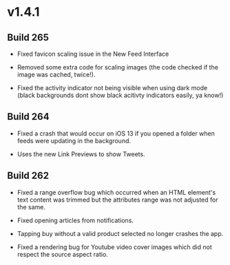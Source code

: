 # v1.4.1

##  Build 265

- Fixed favicon scaling issue in the New Feed Interface

- Removed some extra code for scaling images (the code checked if the image was cached, twice!).

- Fixed the activity indicator not being visible when using dark mode (black backgrounds dont show black acitivty indicators easily, ya know!)

##  Build 264

- Fixed a crash that would occur on iOS 13 if you opened a folder when feeds were updating in the background. 

- Uses the new Link Previews to show Tweets.

##  Build 262

- Fixed a range overflow bug which occurred when an HTML element's text content was trimmed but the attributes range was not adjusted for the same. 

- Fixed opening articles from notifications. 

- Tapping buy without a valid product selected no longer crashes the app. 

- Fixed a rendering bug for Youtube video cover images which did not respect the source aspect ratio.  
